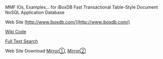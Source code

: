 MMF IOs, Examples... for iBoxDB Fast Transactional Table-Style Document NoSQL Application Database


Web Site  [http://www.iboxdb.com/](http://www.iboxdb.com/)

[Wiki Code](https://github.com/iboxdb/forjava/wiki)

[Full Text Search](https://github.com/iboxdb/ftserver)

Web Site Download [Mirror①](https://sourceforge.net/projects/application-database/files/latest/download),   [Mirror②](https://github.com/iboxdb/hijk/raw/dependencies/kits/iBoxDBv281_231.zip)
